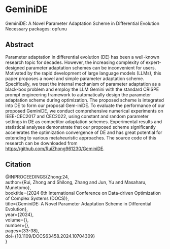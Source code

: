 # GeminiDE

GeminiDE: A Novel Parameter Adaptation Scheme in Differential Evolution  
Necessary packages: opfunu  

## Abstract  
Parameter adaptation in differential evolution (DE) has been a well-known research topic for decades. However, the increasing complexity of expert-designed parameter adaptation schemes can be inconvenient for users. Motivated by the rapid development of large language models (LLMs), this paper proposes a novel and simple parameter adaptation scheme. Specifically, we treat the internal mechanism of parameter adaptation as a black-box problem and employ the LLM Gemini with the standard CRISPE prompt engineering framework to automatically design the parameter adaptation scheme during optimization. The proposed scheme is integrated into DE to form our proposal Gem-iniDE. To evaluate the performance of our proposed GeminiDE, we conduct comprehensive numerical experiments on IEEE-CEC2017 and CEC2022, using constant and random parameter settings in DE as competitor adaptation schemes. Experimental results and statistical analyses demonstrate that our proposed scheme significantly accelerates the optimization convergence of DE and has great potential for extending to various metaheuristic approaches. The source code of this research can be downloaded from https://github.com/RuiZhong961230/GeminiDE.

## Citation
@INPROCEEDINGS{Zhong:24,  
author={Rui, Zhong and Shilong, Zhang and Jun, Yu and Masaharu, Munetomo},  
booktitle={2024 6th International Conference on Data-driven Optimization of Complex Systems (DOCS)},  
title={GeminiDE: A Novel Parameter Adaptation Scheme in Differential Evolution},  
year={2024},  
volume={},  
number={},  
pages={33-38},  
doi={10.1109/DOCS63458.2024.10704309}  
}
